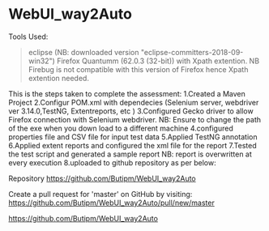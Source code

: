 # WebUI_way2Auto
Tools Used:
>eclipse (NB: downloaded version "eclipse-committers-2018-09-win32") 
>Firefox Quantumm (62.0.3 (32-bit)) with Xpath extention. NB Firebug is not compatible with this version of Firefox hence Xpath extention needed.


This is the steps taken to complete the assessment:
1.Created a Maven Project
2.Configur POM.xml with dependecies (Selenium server, webdriver ver 3.14.0,TestNG, Extentreports, etc )
3.Configured Gecko driver to allow Firefox connection with Selenium webdriver. NB: Ensure to change the path of the exe when you down load to a different machine
4.configured properties file and CSV file for input test data
5.Applied TestNG annotation
6.Applied extent reports and configured the xml file for the report
7.Tested the test script and generated a sample report NB: report is overwritten at every execution
8.uploaded to github repository as per below: 

Repository https://github.com/Butipm/WebUI_way2Auto

Create a pull request for 'master' on GitHub by visiting:
     https://github.com/Butipm/WebUI_way2Auto/pull/new/master

https://github.com/Butipm/WebUI_way2Auto
